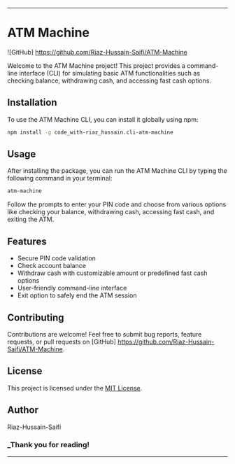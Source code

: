 
---

# ATM Machine

![GitHub]
https://github.com/Riaz-Hussain-Saifi/ATM-Machine

Welcome to the ATM Machine project! This project provides a command-line interface (CLI) for simulating basic ATM functionalities such as checking balance, withdrawing cash, and accessing fast cash options.

## Installation

To use the ATM Machine CLI, you can install it globally using npm:

```bash
npm install -g code_with-riaz_hussain.cli-atm-machine
```

## Usage

After installing the package, you can run the ATM Machine CLI by typing the following command in your terminal:

```bash
atm-machine
```

Follow the prompts to enter your PIN code and choose from various options like checking your balance, withdrawing cash, accessing fast cash, and exiting the ATM.

## Features

- Secure PIN code validation
- Check account balance
- Withdraw cash with customizable amount or predefined fast cash options
- User-friendly command-line interface
- Exit option to safely end the ATM session

## Contributing

Contributions are welcome! Feel free to submit bug reports, feature requests, or pull requests on [GitHub]
https://github.com/Riaz-Hussain-Saifi/ATM-Machine.

## License

This project is licensed under the [MIT License](LICENSE).

## Author

Riaz-Hussain-Saifi

### _Thank you for reading!

---